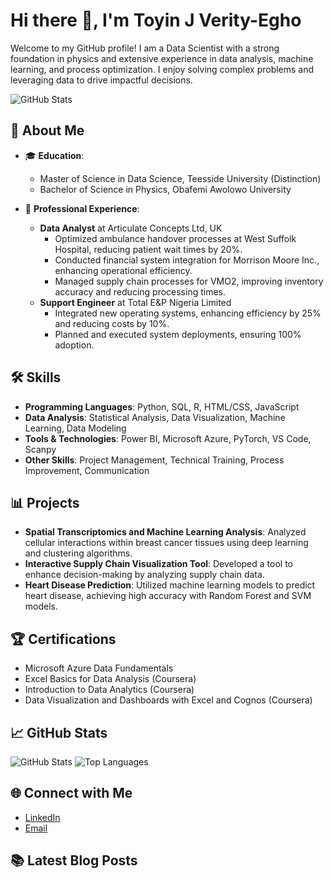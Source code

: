 # Hi there 👋, I'm Toyin J Verity-Egho

Welcome to my GitHub profile! I am a Data Scientist with a strong foundation in physics and extensive experience in data analysis, machine learning, and process optimization. I enjoy solving complex problems and leveraging data to drive impactful decisions.

![GitHub Stats](https://github-readme-stats.vercel.app/api?username=olajutoyin&show_icons=true)


## 🚀 About Me
- 🎓 **Education**: 
  - Master of Science in Data Science, Teesside University (Distinction)
  - Bachelor of Science in Physics, Obafemi Awolowo University
  
- 💼 **Professional Experience**:
  - **Data Analyst** at Articulate Concepts Ltd, UK
    - Optimized ambulance handover processes at West Suffolk Hospital, reducing patient wait times by 20%.
    - Conducted financial system integration for Morrison Moore Inc., enhancing operational efficiency.
    - Managed supply chain processes for VMO2, improving inventory accuracy and reducing processing times.
  - **Support Engineer** at Total E&P Nigeria Limited
    - Integrated new operating systems, enhancing efficiency by 25% and reducing costs by 10%.
    - Planned and executed system deployments, ensuring 100% adoption.

## 🛠️ Skills
- **Programming Languages**: Python, SQL, R, HTML/CSS, JavaScript
- **Data Analysis**: Statistical Analysis, Data Visualization, Machine Learning, Data Modeling
- **Tools & Technologies**: Power BI, Microsoft Azure, PyTorch, VS Code, Scanpy
- **Other Skills**: Project Management, Technical Training, Process Improvement, Communication

## 📊 Projects
- **Spatial Transcriptomics and Machine Learning Analysis**: Analyzed cellular interactions within breast cancer tissues using deep learning and clustering algorithms.
- **Interactive Supply Chain Visualization Tool**: Developed a tool to enhance decision-making by analyzing supply chain data.
- **Heart Disease Prediction**: Utilized machine learning models to predict heart disease, achieving high accuracy with Random Forest and SVM models.

## 🏆 Certifications
- Microsoft Azure Data Fundamentals
- Excel Basics for Data Analysis (Coursera)
- Introduction to Data Analytics (Coursera)
- Data Visualization and Dashboards with Excel and Cognos (Coursera)

## 📈 GitHub Stats
![GitHub Stats](https://github-readme-stats.vercel.app/api?username=olajutoyin&show_icons=true)
![Top Languages](https://github-readme-stats.vercel.app/api/top-langs/?username=olajutoyin&layout=compact)


## 🌐 Connect with Me
- [LinkedIn](https://www.linkedin.com/in/toyin-verity-egho-b9a143b)
- [Email](mailto:olajutoyin@gmail.com)

## 📚 Latest Blog Posts
<!-- BLOG-POST-LIST:START -->
<!-- BLOG-POST-LIST:END -->

<!-- Optional: If you have a blog or medium account, you can integrate your latest posts -->
<!-- Example: 
- [Understanding Machine Learning Models](https://medium.com/@yourusername/understanding-machine-learning-models)
- [Data Visualization Best Practices](https://medium.com/@yourusername/data-visualization-best-practices)
-->
